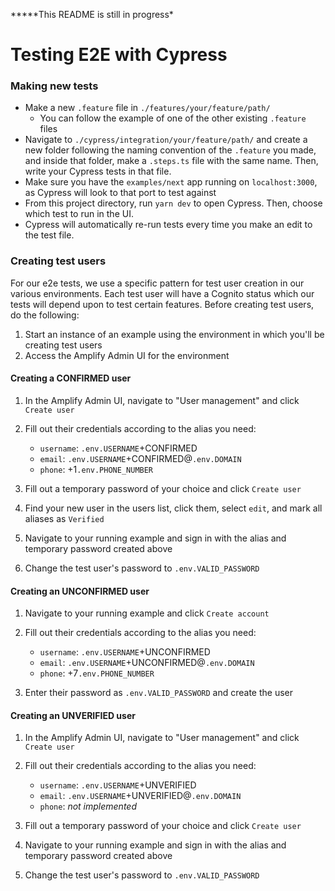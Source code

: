 **\***This README is still in progress\*

# Testing E2E with Cypress

### Making new tests

- Make a new `.feature` file in `./features/your/feature/path/`
  - You can follow the example of one of the other existing `.feature` files
- Navigate to `./cypress/integration/your/feature/path/` and create a new folder following the naming convention of the `.feature` you made, and inside that folder, make a `.steps.ts` file with the same name. Then, write your Cypress tests in that file.
- Make sure you have the `examples/next` app running on `localhost:3000`, as Cypress will look to that port to test against
- From this project directory, run `yarn dev` to open Cypress. Then, choose which test to run in the UI.
- Cypress will automatically re-run tests every time you make an edit to the test file.

### Creating test users

For our e2e tests, we use a specific pattern for test user creation in our various environments. Each test user will have a Cognito status which our tests will depend upon to test certain features. Before creating test users, do the following:

1. Start an instance of an example using the environment in which you'll be creating test users
2. Access the Amplify Admin UI for the environment

#### Creating a CONFIRMED user

1. In the Amplify Admin UI, navigate to "User management" and click `Create user`
2. Fill out their credentials according to the alias you need:

   - `username`: `.env.USERNAME`+CONFIRMED
   - `email`: `.env.USERNAME`+CONFIRMED@`.env.DOMAIN`
   - `phone`: +1`.env.PHONE_NUMBER`

3. Fill out a temporary password of your choice and click `Create user`
4. Find your new user in the users list, click them, select `edit`, and mark all aliases as `Verified`
5. Navigate to your running example and sign in with the alias and temporary password created above
6. Change the test user's password to `.env.VALID_PASSWORD`

#### Creating an UNCONFIRMED user

1. Navigate to your running example and click `Create account`
2. Fill out their credentials according to the alias you need:

   - `username`: `.env.USERNAME`+UNCONFIRMED
   - `email`: `.env.USERNAME`+UNCONFIRMED@`.env.DOMAIN`
   - `phone`: +7`.env.PHONE_NUMBER`

3. Enter their password as `.env.VALID_PASSWORD` and create the user

#### Creating an UNVERIFIED user

1. In the Amplify Admin UI, navigate to "User management" and click `Create user`
2. Fill out their credentials according to the alias you need:

   - `username`: `.env.USERNAME`+UNVERIFIED
   - `email`: `.env.USERNAME`+UNVERIFIED@`.env.DOMAIN`
   - `phone`: _not implemented_

3. Fill out a temporary password of your choice and click `Create user`
4. Navigate to your running example and sign in with the alias and temporary password created above
5. Change the test user's password to `.env.VALID_PASSWORD`
